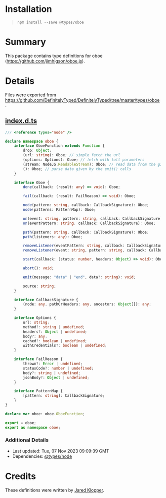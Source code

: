 # Installation
> `npm install --save @types/oboe`

# Summary
This package contains type definitions for oboe (https://github.com/jimhigson/oboe.js).

# Details
Files were exported from https://github.com/DefinitelyTyped/DefinitelyTyped/tree/master/types/oboe.
## [index.d.ts](https://github.com/DefinitelyTyped/DefinitelyTyped/tree/master/types/oboe/index.d.ts)
````ts
/// <reference types="node" />

declare namespace oboe {
    interface OboeFunction extends Function {
        drop: Object;
        (url: string): Oboe; // simple fetch the url
        (options: Options): Oboe; // fetch with full parameters
        (stream: NodeJS.ReadableStream): Oboe; // read data from the given Node stream
        (): Oboe; // parse data given by the emit() calls
    }

    interface Oboe {
        done(callback: (result: any) => void): Oboe;

        fail(callback: (result: FailReason) => void): Oboe;

        node(pattern: string, callback: CallbackSignature): Oboe;
        node(patterns: PatternMap): Oboe;

        on(event: string, pattern: string, callback: CallbackSignature): Oboe;
        on(eventPattern: string, callback: CallbackSignature): Oboe;

        path(pattern: string, callback: CallbackSignature): Oboe;
        path(listeners: any): Oboe;

        removeListener(eventPattern: string, callback: CallbackSignature): Oboe;
        removeListener(event: string, pattern: string, callback: CallbackSignature): Oboe;

        start(callback: (status: number, headers: Object) => void): Oboe;

        abort(): void;

        emit(message: "data" | "end", data?: string): void;

        source: string;
    }

    interface CallbackSignature {
        (node: any, pathOrHeaders: any, ancestors: Object[]): any;
    }

    interface Options {
        url: string;
        method?: string | undefined;
        headers?: Object | undefined;
        body?: any;
        cached?: boolean | undefined;
        withCredentials?: boolean | undefined;
    }

    interface FailReason {
        thrown?: Error | undefined;
        statusCode?: number | undefined;
        body?: string | undefined;
        jsonBody?: Object | undefined;
    }

    interface PatternMap {
        [pattern: string]: CallbackSignature;
    }
}

declare var oboe: oboe.OboeFunction;

export = oboe;
export as namespace oboe;

````

### Additional Details
 * Last updated: Tue, 07 Nov 2023 09:09:39 GMT
 * Dependencies: [@types/node](https://npmjs.com/package/@types/node)

# Credits
These definitions were written by [Jared Klopper](https://github.com/optical).
